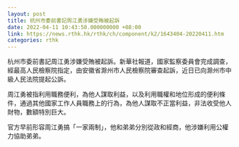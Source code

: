 ```yaml
---
layout: post
title: 杭州市委前書記周江勇涉嫌受賄被起訴
date: 2022-04-11 10:43:50.000000000 +08:00
link: https://news.rthk.hk/rthk/ch/component/k2/1643404-20220411.htm
categories: rthk
---
```


杭州市委前書記周江勇涉嫌受賄被起訴。新華社報道，國家監察委員會完成調查，經最高人民檢察院指定，由安徽省滁州市人民檢察院審查起訴，近日已向滁州市中級人民法院提起公訴。

周江勇被指利用職務便利，為他人謀取利益，以及利用職權和地位形成的便利條件，通過其他國家工作人員職務上的行為，為他人謀取不正當利益，非法收受他人財物，數額特別巨大。

官方早前形容周江勇搞「一家兩制」，他和弟弟分別從政和經商，他涉嫌利用公權力協助弟弟。
